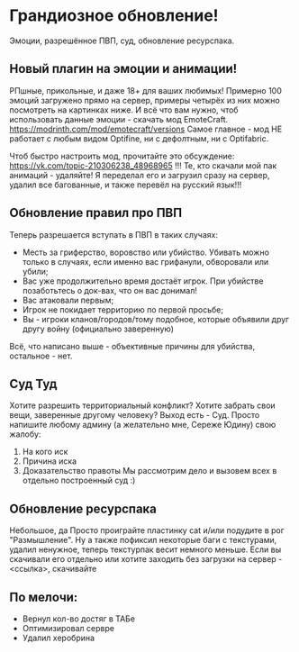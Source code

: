 
# Грандиозное обновление!
Эмоции, разрешённое ПВП, суд, обновление ресурспака.

## Новый плагин на эмоции и анимации!

РПшные, прикольные, и даже 18+ для ваших любимых! Примерно 100 эмоций загружено прямо на сервер, примеры четырёх из них можно посмотреть на картинках ниже.
И всё что вам нужно, чтоб использовать данные эмоции - скачать мод EmoteCraft.
https://modrinth.com/mod/emotecraft/versions
Самое главное - мод НЕ работает с любым видом Optifine, ни с дефолтным, ни с Optifabric.

Чтоб быстро настроить мод, прочитайте это обсуждение:
https://vk.com/topic-210306238_48968965
!!! Те, кто скачали мой пак анимаций - удаляйте! Я переделал его и загрузил сразу на сервер, удалил все багованные, и также перевёл на русский язык!!!

## Обновление правил про ПВП
Теперь разрешается вступать в ПВП в таких случаях:

- Месть за гриферство, воровство или убийство. Убивать можно только в случаях, если именно вас грифанули, обворовали или убили;
- Вас уже продолжительно время достаёт игрок. При убийстве позаботьтесь о док-вах, что он вас донимал!
- Вас атаковали первым;
- Игрок не покидает территорию по первой просьбе;
- Вы - игроки кланов/городов/тому подобное, которые объявили друг другу войну (официально заверенную)

Всё, что написано выше - объективные причины для убийства, остальное - нет.

## Суд Туд
Хотите разрешить территориальный конфликт? Хотите забрать свои вещи, заверенные другому человеку? Выход есть - Суд.
Просто напишите любому админу (а желательно мне, Сереже Юдину) свою жалобу:
1. На кого иск
2. Причина иска
3. Доказательство правоты
Мы рассмотрим дело и вызовем всех в отдельно построенный суд :)

## Обновление ресурспака
Небольшое, да
Просто проиграйте пластинку cat и/или подудите в рог "Размышление".
Ну а также пофиксил некоторые баги с текстурами, удалил ненужное, теперь текстурпак весит немного меньше.
Если вы скачивали его отдельно или хотите заходить без загрузки на сервер - <ссылка>, скачивайте

## По мелочи:
- Вернул кол-во достяг в ТАБе
- Оптимизировал сервре
- Удалил херобрина